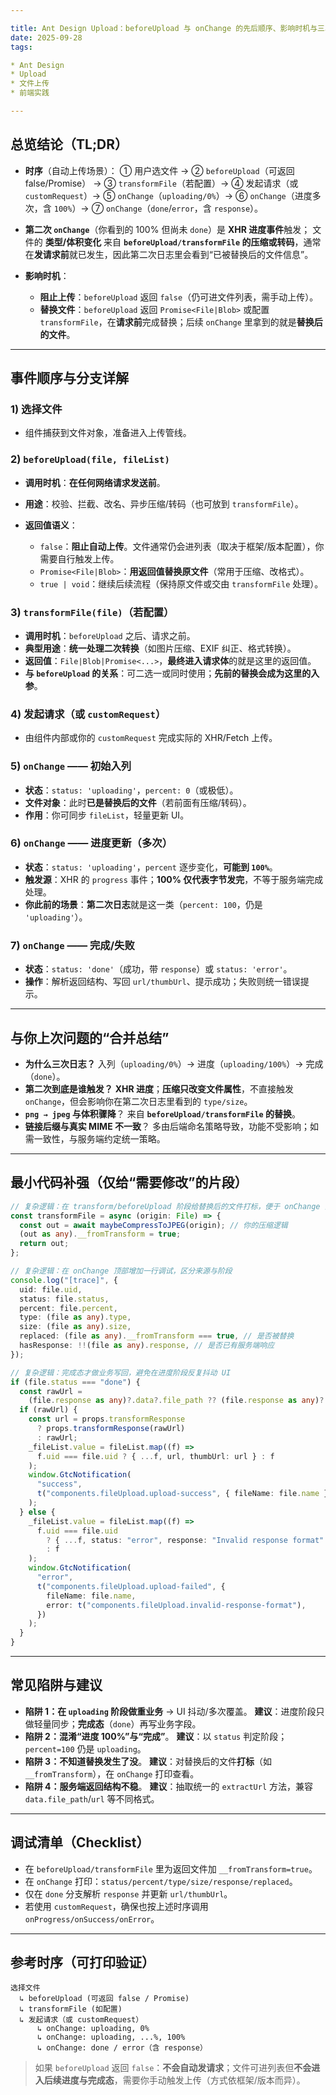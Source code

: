 ```yaml
---

title: Ant Design Upload：beforeUpload 与 onChange 的先后顺序、影响时机与三次触发全梳理
date: 2025-09-28
tags:

* Ant Design
* Upload
* 文件上传
* 前端实践

---
```


## 总览结论（TL;DR）

- **时序**（自动上传场景）：
  ① 用户选文件 → ② `beforeUpload`（可返回 false/Promise） → ③ `transformFile`（若配置）→ ④ 发起请求（或 `customRequest`）→ ⑤ `onChange`（`uploading/0%`）→ ⑥ `onChange`（进度多次，含 `100%`）→ ⑦ `onChange`（`done`/`error`，含 `response`）。
- **第二次 `onChange`**（你看到的 100% 但尚未 `done`）是 **XHR 进度事件**触发；
  文件的 **类型/体积变化** 来自 **`beforeUpload/transformFile` 的压缩或转码**，通常在**发请求前**就已发生，因此第二次日志里会看到“已被替换后的文件信息”。
- **影响时机**：

  - **阻止上传**：`beforeUpload` 返回 `false`（仍可进文件列表，需手动上传）。
  - **替换文件**：`beforeUpload` 返回 `Promise<File|Blob>` 或配置 `transformFile`，在**请求前**完成替换；后续 `onChange` 里拿到的就是**替换后的文件**。

---

## 事件顺序与分支详解

### 1) 选择文件

- 组件捕获到文件对象，准备进入上传管线。

### 2) `beforeUpload(file, fileList)`

- **调用时机**：**在任何网络请求发送前**。
- **用途**：校验、拦截、改名、异步压缩/转码（也可放到 `transformFile`）。
- **返回值语义**：

  - `false`：**阻止自动上传**。文件通常仍会进列表（取决于框架/版本配置），你需要自行触发上传。
  - `Promise<File|Blob>`：**用返回值替换原文件**（常用于压缩、改格式）。
  - `true | void`：继续后续流程（保持原文件或交由 `transformFile` 处理）。

### 3) `transformFile(file)`（若配置）

- **调用时机**：`beforeUpload` 之后、请求之前。
- **典型用途**：**统一处理二次转换**（如图片压缩、EXIF 纠正、格式转换）。
- **返回值**：`File|Blob|Promise<...>`，**最终进入请求体**的就是这里的返回值。
- **与 `beforeUpload` 的关系**：可二选一或同时使用；**先前的替换会成为这里的入参**。

### 4) 发起请求（或 `customRequest`）

- 由组件内部或你的 `customRequest` 完成实际的 XHR/Fetch 上传。

### 5) `onChange` —— 初始入列

- **状态**：`status: 'uploading'`，`percent: 0`（或极低）。
- **文件对象**：此时**已是替换后的文件**（若前面有压缩/转码）。
- **作用**：你可同步 `fileList`，轻量更新 UI。

### 6) `onChange` —— 进度更新（多次）

- **状态**：`status: 'uploading'`，`percent` 逐步变化，**可能到 `100%`**。
- **触发源**：XHR 的 `progress` 事件；**100% 仅代表字节发完**，不等于服务端完成处理。
- **你此前的场景**：**第二次日志**就是这一类（`percent: 100`，仍是 `'uploading'`）。

### 7) `onChange` —— 完成/失败

- **状态**：`status: 'done'`（成功，带 `response`）或 `status: 'error'`。
- **操作**：解析返回结构、写回 `url/thumbUrl`、提示成功；失败则统一错误提示。

---

## 与你上次问题的“合并总结”

- **为什么三次日志？**
  入列（`uploading/0%`）→ 进度（`uploading/100%`）→ 完成（`done`）。
- **第二次到底是谁触发？**
  **XHR 进度**；**压缩只改变文件属性**，不直接触发 `onChange`，但会影响你在第二次日志里看到的 `type/size`。
- **`png → jpeg` 与体积骤降**？
  来自 **`beforeUpload/transformFile` 的替换**。
- **链接后缀与真实 MIME 不一致**？
  多由后端命名策略导致，功能不受影响；如需一致性，与服务端约定统一策略。

---

## 最小代码补强（仅给“需要修改”的片段）

```ts
// 复杂逻辑：在 transform/beforeUpload 阶段给替换后的文件打标，便于 onChange 溯源
const transformFile = async (origin: File) => {
  const out = await maybeCompressToJPEG(origin); // 你的压缩逻辑
  (out as any).__fromTransform = true;
  return out;
};
```

```ts
// 复杂逻辑：在 onChange 顶部增加一行调试，区分来源与阶段
console.log("[trace]", {
  uid: file.uid,
  status: file.status,
  percent: file.percent,
  type: (file as any).type,
  size: (file as any).size,
  replaced: (file as any).__fromTransform === true, // 是否被替换
  hasResponse: !!(file as any).response, // 是否已有服务端响应
});
```

```ts
// 复杂逻辑：完成态才做业务写回，避免在进度阶段反复抖动 UI
if (file.status === "done") {
  const rawUrl =
    (file.response as any)?.data?.file_path ?? (file.response as any)?.url;
  if (rawUrl) {
    const url = props.transformResponse
      ? props.transformResponse(rawUrl)
      : rawUrl;
    _fileList.value = fileList.map((f) =>
      f.uid === file.uid ? { ...f, url, thumbUrl: url } : f
    );
    window.GtcNotification(
      "success",
      t("components.fileUpload.upload-success", { fileName: file.name })
    );
  } else {
    _fileList.value = fileList.map((f) =>
      f.uid === file.uid
        ? { ...f, status: "error", response: "Invalid response format" }
        : f
    );
    window.GtcNotification(
      "error",
      t("components.fileUpload.upload-failed", {
        fileName: file.name,
        error: t("components.fileUpload.invalid-response-format"),
      })
    );
  }
}
```

---

## 常见陷阱与建议

- **陷阱 1：在 `uploading` 阶段做重业务** → UI 抖动/多次覆盖。
  **建议**：进度阶段只做轻量同步；**完成态**（`done`）再写业务字段。
- **陷阱 2：混淆“进度 100%”与“完成”**。
  **建议**：以 `status` 判定阶段；`percent=100` 仍是 `uploading`。
- **陷阱 3：不知道替换发生了没**。
  **建议**：对替换后的文件**打标**（如 `__fromTransform`），在 `onChange` 打印查看。
- **陷阱 4：服务端返回结构不稳**。
  **建议**：抽取统一的 `extractUrl` 方法，兼容 `data.file_path`/`url` 等不同格式。

---

## 调试清单（Checklist）

- 在 `beforeUpload/transformFile` 里为返回文件加 `__fromTransform=true`。
- 在 `onChange` 打印：`status/percent/type/size/response/replaced`。
- 仅在 `done` 分支解析 `response` 并更新 `url/thumbUrl`。
- 若使用 `customRequest`，确保也按上述时序调用 `onProgress/onSuccess/onError`。

---

## 参考时序（可打印验证）

```
选择文件
  ↳ beforeUpload (可返回 false / Promise)
  ↳ transformFile (如配置)
  ↳ 发起请求（或 customRequest）
      ↳ onChange: uploading, 0%
      ↳ onChange: uploading, ...%, 100%
      ↳ onChange: done / error（含 response）
```

> 如果 `beforeUpload` 返回 `false`：**不会自动发请求**；文件可进列表但**不会进入后续进度与完成态**，需要你手动触发上传（方式依框架/版本而异）。
